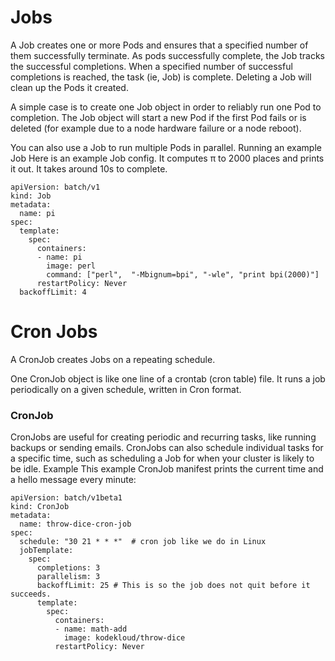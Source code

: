 # Jobs

A Job creates one or more Pods and ensures that a specified number of them successfully terminate. As pods successfully complete, the Job tracks the successful completions. When a specified number of successful completions is reached, the task (ie, Job) is complete. Deleting a Job will clean up the Pods it created.

A simple case is to create one Job object in order to reliably run one Pod to completion. The Job object will start a new Pod if the first Pod fails or is deleted (for example due to a node hardware failure or a node reboot).

You can also use a Job to run multiple Pods in parallel.
Running an example Job
Here is an example Job config. It computes π to 2000 places and prints it out. It takes around 10s to complete.
```
apiVersion: batch/v1
kind: Job
metadata:
  name: pi
spec:
  template:
    spec:
      containers:
      - name: pi
        image: perl
        command: ["perl",  "-Mbignum=bpi", "-wle", "print bpi(2000)"]
      restartPolicy: Never
  backoffLimit: 4

  ```

  # Cron Jobs

  A CronJob creates Jobs on a repeating schedule.

  One CronJob object is like one line of a crontab (cron table) file. It runs a job periodically on a given schedule, written in Cron format.

  ### CronJob

CronJobs are useful for creating periodic and recurring tasks, like running backups or sending emails. CronJobs can also schedule individual tasks for a specific time, such as scheduling a Job for when your cluster is likely to be idle.
Example
This example CronJob manifest prints the current time and a hello message every minute:

```
apiVersion: batch/v1beta1
kind: CronJob
metadata:
  name: throw-dice-cron-job
spec:
  schedule: "30 21 * * *"  # cron job like we do in Linux
  jobTemplate:
    spec:
      completions: 3
      parallelism: 3
      backoffLimit: 25 # This is so the job does not quit before it succeeds.
      template:
        spec:
          containers:
          - name: math-add
            image: kodekloud/throw-dice
          restartPolicy: Never
  ```
